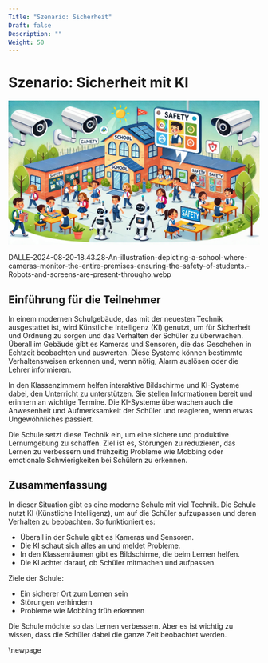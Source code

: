 ```yaml
---
Title: "Szenario: Sicherheit"
Draft: false
Description: ""
Weight: 50
---
```


# Szenario: Sicherheit mit KI


![Szenario Lernassistenz](Szenario-Sicherheit.jpeg)


DALLE-2024-08-20-18.43.28-An-illustration-depicting-a-school-where-cameras-monitor-the-entire-premises-ensuring-the-safety-of-students.-Robots-and-screens-are-present-througho.webp

## Einführung für die Teilnehmer

In einem modernen Schulgebäude, das mit der neuesten Technik ausgestattet ist, wird Künstliche Intelligenz (KI) genutzt, um für Sicherheit und Ordnung zu sorgen und das Verhalten der Schüler zu überwachen. Überall im Gebäude gibt es Kameras und Sensoren, die das Geschehen in Echtzeit beobachten und auswerten. Diese Systeme können bestimmte Verhaltensweisen erkennen und, wenn nötig, Alarm auslösen oder die Lehrer informieren.

In den Klassenzimmern helfen interaktive Bildschirme und KI-Systeme dabei, den Unterricht zu unterstützen. Sie stellen Informationen bereit und erinnern an wichtige Termine. Die KI-Systeme überwachen auch die Anwesenheit und Aufmerksamkeit der Schüler und reagieren, wenn etwas Ungewöhnliches passiert.

Die Schule setzt diese Technik ein, um eine sichere und produktive Lernumgebung zu schaffen. Ziel ist es, Störungen zu reduzieren, das Lernen zu verbessern und frühzeitig Probleme wie Mobbing oder emotionale Schwierigkeiten bei Schülern zu erkennen.

## Zusammenfassung

In dieser Situation gibt es eine moderne Schule mit viel Technik. Die Schule nutzt KI (Künstliche Intelligenz), um auf die Schüler aufzupassen und deren Verhalten zu beobachten.
So funktioniert es:

- Überall in der Schule gibt es Kameras und Sensoren.
- Die KI schaut sich alles an und meldet Probleme.
- In den Klassenräumen gibt es Bildschirme, die beim Lernen helfen.
- Die KI achtet darauf, ob Schüler mitmachen und aufpassen.

Ziele der Schule:

- Ein sicherer Ort zum Lernen sein
- Störungen verhindern
- Probleme wie Mobbing früh erkennen

Die Schule möchte so das Lernen verbessern. Aber es ist wichtig zu wissen, dass die Schüler dabei die ganze Zeit beobachtet werden.


\newpage
